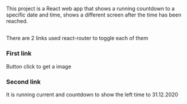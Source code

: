 This project is a React web app that shows a running countdown to a specific date and time, shows a different screen after the time has been reached.

## 
There are 2 links used react-router to toggle each of them

### First link

Button click to get a image

### Second link

It is running current and countdown to show the left time to 31.12.2020 
